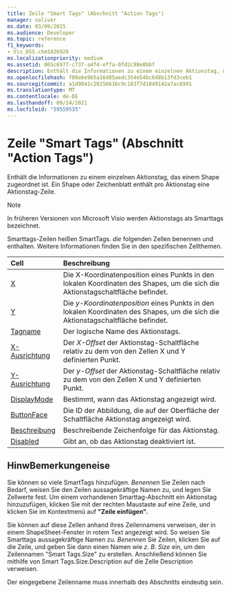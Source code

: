```yaml
---
title: Zeile "Smart Tags" (Abschnitt "Action Tags")
manager: soliver
ms.date: 03/09/2015
ms.audience: Developer
ms.topic: reference
f1_keywords:
- Vis_DSS.chm1026926
ms.localizationpriority: medium
ms.assetid: 065c6977-c737-a4f4-effa-0fd2c98e8bbf
description: Enthält die Informationen zu einem einzelnen Aktionstag, das einem Shape zugeordnet ist. Ein Shape oder Zeichenblatt enthält pro Aktionstag eine Aktionstag-Zeile.
ms.openlocfilehash: f08e6e9b5a16d85aedc354e54bc6d8b13fd3ceb1
ms.sourcegitcommit: a1d9041c20256616c9c183f7d1049142a7ac6991
ms.translationtype: MT
ms.contentlocale: de-DE
ms.lasthandoff: 09/24/2021
ms.locfileid: "59559535"
---
```

# <a name="smart-tags-row-action-tags-section"></a>Zeile "Smart Tags" (Abschnitt "Action Tags")

Enthält die Informationen zu einem einzelnen Aktionstag, das einem Shape zugeordnet ist. Ein Shape oder Zeichenblatt enthält pro Aktionstag eine Aktionstag-Zeile.
  
> [!NOTE]
> In früheren Versionen von Microsoft Visio werden Aktionstags als Smarttags bezeichnet. 
  
Smarttags-Zeilen heißen SmartTags. *die*  folgenden Zellen benennen und enthalten. Weitere Informationen finden Sie in den spezifischen Zellthemen. 
  
|**Cell**|**Beschreibung**|
|:-----|:-----|
|[X](x-cell-action-tags-section.md) <br/> |Die  X-Koordinatenposition eines Punkts in den lokalen Koordinaten des Shapes, um die sich die Aktionstagschaltfläche befindet.  <br/> |
|[Y](y-cell-action-tags-section.md) <br/> |Die  *y-Koordinatenposition*  eines Punkts in den lokalen Koordinaten des Shapes, um die sich die Aktionstagschaltfläche befindet.  <br/> |
|[Tagname](tagname-cell-action-tags-section.md) <br/> |Der logische Name des Aktionstags.  <br/> |
|[X-Ausrichtung](x-justify-cell-action-tags-section.md) <br/> |Der  *X-Offset*  der Aktionstag-Schaltfläche relativ zu dem von den Zellen X und Y definierten Punkt.  <br/> |
|[Y-Ausrichtung](y-justify-cell-action-tags-section.md) <br/> |Der  *y-Offset*  der Aktionstag-Schaltfläche relativ zu dem von den Zellen X und Y definierten Punkt.  <br/> |
|[DisplayMode](displaymode-cell-action-tags-section.md) <br/> |Bestimmt, wann das Aktionstag angezeigt wird.  <br/> |
|[ButtonFace](buttonface-cell-action-tags-section.md) <br/> |Die ID der Abbildung, die auf der Oberfläche der Schaltfläche Aktionstag angezeigt wird.  <br/> |
|[Beschreibung](description-cell-action-tags-section.md) <br/> |Beschreibende Zeichenfolge für das Aktionstag.  <br/> |
|[Disabled](disabled-cell-action-tags-section.md) <br/> |Gibt an, ob das Aktionstag deaktiviert ist.  <br/> |
   
## <a name="remarks"></a>HinwBemerkungeneise

 Sie können so viele SmartTags hinzufügen.  *Benennen*  Sie Zeilen nach Bedarf, weisen Sie den Zeilen aussagekräftige Namen zu, und legen Sie Zellwerte fest. Um einem vorhandenen Smarttag-Abschnitt ein Aktionstag hinzuzufügen, klicken Sie mit der rechten Maustaste auf eine Zeile, und klicken Sie im Kontextmenü auf **"Zeile einfügen".** 
  
Sie können auf diese Zellen anhand ihres Zeilennamens verweisen, der in einem ShapeSheet-Fenster in rotem Text angezeigt wird. So weisen Sie Smarttags aussagekräftige Namen zu. *Benennen*  Sie Zeilen, klicken Sie auf die Zeile, und geben Sie dann einen Namen wie  *z. B. Size*  ein, um den Zeilennamen "Smart Tags.Size" zu erstellen. Anschließend können Sie mithilfe von Smart Tags.Size.Description auf die Zelle Description verweisen. 
  
Der eingegebene Zeilenname muss innerhalb des Abschnitts eindeutig sein.
  

